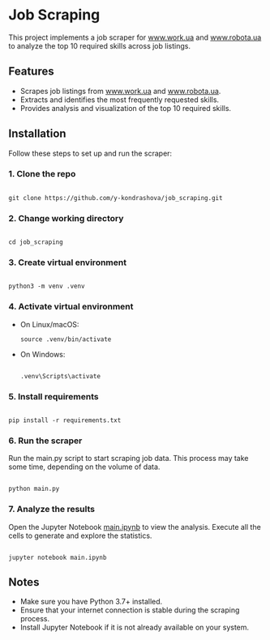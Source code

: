 # Job Scraping

This project implements a job scraper for www.work.ua and www.robota.ua to
analyze the top 10 required skills across job listings.

## Features

- Scrapes job listings from www.work.ua and www.robota.ua.
- Extracts and identifies the most frequently requested skills.
- Provides analysis and visualization of the top 10 required skills.

## Installation

Follow these steps to set up and run the scraper:

### 1. Clone the repo

```shell

git clone https://github.com/y-kondrashova/job_scraping.git

```

### 2. Change working directory

```shell

cd job_scraping
```

### 3. Create virtual environment

```shell

python3 -m venv .venv
```

### 4. Activate virtual environment

- On Linux/macOS:
    ```shell
    source .venv/bin/activate
    ```
- On Windows:
    ```shell
  
  .venv\Scripts\activate
  ```

### 5. Install requirements

```shell

pip install -r requirements.txt
```

### 6. Run the scraper

Run the main.py script to start scraping job data. This process may take some
time, depending on the volume of data.

```shell

python main.py
```

### 7. Analyze the results

Open the Jupyter Notebook [main.ipynb](main.ipynb) to view the analysis.
Execute all the cells to generate and explore the statistics.

```shell

jupyter notebook main.ipynb
```

## Notes

- Make sure you have Python 3.7+ installed.
- Ensure that your internet connection is stable during the scraping process.
- Install Jupyter Notebook if it is not already available on your system.

